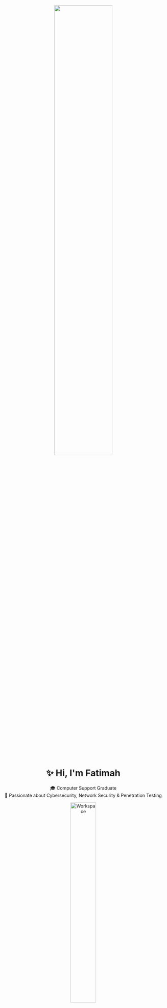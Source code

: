 <div align="center">

<img src="	https://i.pinimg.com/originals/ff/92/6f/ff926f398babcc01dbf3736805d340b7.gif" width="60%"/>  
<br>

# ✨ Hi, I'm Fatimah  
🎓 Computer Support Graduate  
🔐 Passionate about Cybersecurity, Network Security & Penetration Testing  

<img src="https://github.com/SP-XD/SP-XD/blob/main/images/dev-working_rounded.gif?raw=true" alt="Workspace" width="40%"/>  

</div>

---

## 🛠️ Tools & Skills  

![Python](https://img.shields.io/badge/Python-FFD43B?style=flat&logo=python&logoColor=darkgreen)
![Linux](https://img.shields.io/badge/Linux-FCC624?style=flat&logo=linux&logoColor=black)
![Wireshark](https://img.shields.io/badge/Wireshark-1679A7?style=flat&logo=wireshark&logoColor=white)
![Nmap](https://img.shields.io/badge/Nmap-004B87?style=flat&logo=security&logoColor=white)
![Git](https://img.shields.io/badge/GIT-E44C30?style=flat&logo=git&logoColor=white)
![Bash](https://img.shields.io/badge/GNU%20Bash-4EAA25?style=flat&logo=GNU%20Bash&logoColor=white)
![Networking](https://img.shields.io/badge/Networking-%230072C6.svg?style=flat&logo=cisco&logoColor=white)
![VS Code](https://img.shields.io/badge/Visual_Studio_Code-0078D4?style=flat&logo=visual%20studio%20code&logoColor=white)

---

## 📌 About Me  

- 👩🏻‍💻 Looking for opportunities in **Cybersecurity** to grow and sharpen my skills.  
- 📚 Currently learning **Network Analysis, Ethical Hacking basics, and Cybersecurity tools**.  
- 🌍 Enthusiastic about exploring **Linux distributions** and security testing tools.  
- ☕ Passionate about continuous learning and teamwork.  

---

## 📊 GitHub Stats  

<div align="center">

<img src="https://github-readme-stats.vercel.app/api?username=YOUR_GITHUB_USERNAME&show_icons=true&theme=radical" width="48%"/>
<img src="https://github-readme-stats.vercel.app/api/top-langs/?username=YOUR_GITHUB_USERNAME&layout=compact&theme=radical" width="48%"/>

</div>

---

## 📫 Connect with Me  

[![LinkedIn](https://img.shields.io/badge/LinkedIn-0077B5?style=flat&logo=linkedin&logoColor=white)](https://linkedin.com)  
[![Email](https://img.shields.io/badge/Email-D14836?style=flat&logo=gmail&logoColor=white)](mailto:your.email@example.com)

---
⭐️ From [Fatimah](https://github.com/YOUR_GITHUB_l18f)  



